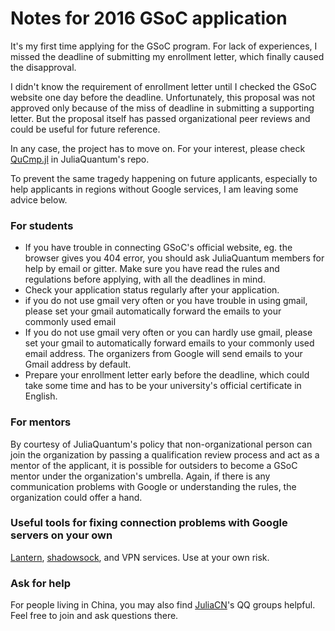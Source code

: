# Notes for 2016 GSoC application

It's my first time applying for the GSoC program. For lack of experiences, I missed the deadline of submitting my enrollment letter, which finally caused the disapproval.

I didn't know the requirement of enrollment letter until I checked the GSoC website one day before the deadline. Unfortunately, this proposal was not approved only because of the miss of deadline in submitting a supporting letter. But the proposal itself has passed organizational peer reviews and could be useful for future reference.

In any case, the project has to move on. For your interest, please check [QuCmp.jl](https://github.com/JuliaQuantum/QuCmp) in JuliaQuantum's repo.

To prevent the same tragedy happening on future applicants, especially to help applicants in regions without Google services, I am leaving some advice below.

### For students

- If you have trouble in connecting GSoC's official website, eg. the browser gives you 404 error, you should ask JuliaQuantum members for help by email or gitter. Make sure you have read the rules and regulations before applying, with all the deadlines in mind.
- Check your application status regularly after your application.
- if you do not use gmail very often or you have trouble in using gmail, please set your gmail automatically forward the emails to your commonly used email
- If you do not use gmail very often or you can hardly use gmail, please set your gmail to automatically forward emails to your commonly used email address. The organizers from Google will send emails to your Gmail address by default.
- Prepare your enrollment letter early before the deadline, which could take some time and has to be your university's official certificate in English.

### For mentors

By courtesy of JuliaQuantum's policy that non-organizational person can join the organization by passing a qualification review process and act as a mentor of the applicant, it is possible for outsiders to become a GSoC mentor under the organization's umbrella. Again, if there is any communication problems with Google or understanding the rules, the organization could offer a hand.

### Useful tools for fixing connection problems with Google servers on your own

[Lantern](https://github.com/getlantern/lantern), [shadowsock](https://github.com/ziggear/shadowsocks), and VPN services. Use at your own risk.


### Ask for help

For people living in China, you may also find [JuliaCN](http://julialang.cn)'s QQ groups helpful. Feel free to join and ask questions there.
